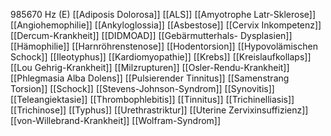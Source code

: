 985670 Hz (E)
[[Adiposis Dolorosa]]
[[ALS]]
[[Amyotrophe Latr-Sklerose]]
[[Angiohemophilie]]
[[Ankyloglossia]]
[[Asbestose]]
[[Cervix Inkompetenz]]
[[Dercum-Krankheit]]
[[DIDMOAD]]
[[Gebärmutterhals- Dysplasien]]
[[Hämophilie]]
[[Harnröhrenstenose]]
[[Hodentorsion]]
[[Hypovolämischen Schock]]
[[Ileotyphus]]
[[Kardiomyopathie]]
[[Krebs]]
[[Kreislaufkollaps]]
[[Lou Gehrig-Krankheit]]
[[Milzrupturen]]
[[Osler-Rendu-Krankheit]]
[[Phlegmasia Alba Dolens]]
[[Pulsierender Tinnitus]]
[[Samenstrang Torsion]]
[[Schock]]
[[Stevens-Johnson-Syndrom]]
[[Synovitis]]
[[Teleangiektasie]]
[[Thrombophlebitis]]
[[Tinnitus]]
[[Trichinelliasis]]
[[Trichinose]]
[[Typhus]]
[[Urethrastriktur]]
[[Uterine Zervixinsuffizienz]]
[[von-Willebrand-Krankheit]]
[[Wolfram-Syndrom]]